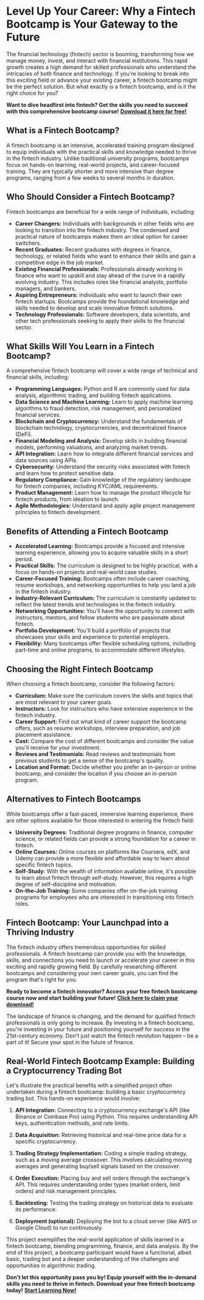 # Level Up Your Career: Why a Fintech Bootcamp is Your Gateway to the Future

The financial technology (fintech) sector is booming, transforming how we manage money, invest, and interact with financial institutions. This rapid growth creates a high demand for skilled professionals who understand the intricacies of both finance and technology. If you're looking to break into this exciting field or advance your existing career, a fintech bootcamp might be the perfect solution. But what exactly *is* a fintech bootcamp, and is it the right choice for you?

**Want to dive headfirst into fintech? Get the skills you need to succeed with this comprehensive bootcamp course!** [**Download it here for free!**](https://udemywork.com/fintech-bootcamp)

## What is a Fintech Bootcamp?

A fintech bootcamp is an intensive, accelerated training program designed to equip individuals with the practical skills and knowledge needed to thrive in the fintech industry. Unlike traditional university programs, bootcamps focus on hands-on learning, real-world projects, and career-focused training. They are typically shorter and more intensive than degree programs, ranging from a few weeks to several months in duration.

## Who Should Consider a Fintech Bootcamp?

Fintech bootcamps are beneficial for a wide range of individuals, including:

*   **Career Changers:** Individuals with backgrounds in other fields who are looking to transition into the fintech industry. The condensed and practical nature of bootcamps makes them an ideal option for career switchers.
*   **Recent Graduates:** Recent graduates with degrees in finance, technology, or related fields who want to enhance their skills and gain a competitive edge in the job market.
*   **Existing Financial Professionals:** Professionals already working in finance who want to upskill and stay ahead of the curve in a rapidly evolving industry. This includes roles like financial analysts, portfolio managers, and bankers.
*   **Aspiring Entrepreneurs:** Individuals who want to launch their own fintech startups. Bootcamps provide the foundational knowledge and skills needed to develop and scale innovative fintech solutions.
*   **Technology Professionals:** Software developers, data scientists, and other tech professionals seeking to apply their skills to the financial sector.

## What Skills Will You Learn in a Fintech Bootcamp?

A comprehensive fintech bootcamp will cover a wide range of technical and financial skills, including:

*   **Programming Languages:** Python and R are commonly used for data analysis, algorithmic trading, and building fintech applications.
*   **Data Science and Machine Learning:** Learn to apply machine learning algorithms to fraud detection, risk management, and personalized financial services.
*   **Blockchain and Cryptocurrency:** Understand the fundamentals of blockchain technology, cryptocurrencies, and decentralized finance (DeFi).
*   **Financial Modeling and Analysis:** Develop skills in building financial models, performing valuations, and analyzing market trends.
*   **API Integration:** Learn how to integrate different financial services and data sources using APIs.
*   **Cybersecurity:** Understand the security risks associated with fintech and learn how to protect sensitive data.
*   **Regulatory Compliance:** Gain knowledge of the regulatory landscape for fintech companies, including KYC/AML requirements.
*   **Product Management:** Learn how to manage the product lifecycle for fintech products, from ideation to launch.
*   **Agile Methodologies:** Understand and apply agile project management principles to fintech development.

## Benefits of Attending a Fintech Bootcamp

*   **Accelerated Learning:** Bootcamps provide a focused and intensive learning experience, allowing you to acquire valuable skills in a short period.
*   **Practical Skills:** The curriculum is designed to be highly practical, with a focus on hands-on projects and real-world case studies.
*   **Career-Focused Training:** Bootcamps often include career coaching, resume workshops, and networking opportunities to help you land a job in the fintech industry.
*   **Industry-Relevant Curriculum:** The curriculum is constantly updated to reflect the latest trends and technologies in the fintech industry.
*   **Networking Opportunities:** You'll have the opportunity to connect with instructors, mentors, and fellow students who are passionate about fintech.
*   **Portfolio Development:** You'll build a portfolio of projects that showcases your skills and experience to potential employers.
*   **Flexibility:** Many bootcamps offer flexible scheduling options, including part-time and online programs, to accommodate different lifestyles.

## Choosing the Right Fintech Bootcamp

When choosing a fintech bootcamp, consider the following factors:

*   **Curriculum:** Make sure the curriculum covers the skills and topics that are most relevant to your career goals.
*   **Instructors:** Look for instructors who have extensive experience in the fintech industry.
*   **Career Support:** Find out what kind of career support the bootcamp offers, such as resume workshops, interview preparation, and job placement assistance.
*   **Cost:** Compare the cost of different bootcamps and consider the value you'll receive for your investment.
*   **Reviews and Testimonials:** Read reviews and testimonials from previous students to get a sense of the bootcamp's quality.
*   **Location and Format:** Decide whether you prefer an in-person or online bootcamp, and consider the location if you choose an in-person program.

## Alternatives to Fintech Bootcamps

While bootcamps offer a fast-paced, immersive learning experience, there are other options available for those interested in entering the fintech field:

*   **University Degrees:** Traditional degree programs in finance, computer science, or related fields can provide a strong foundation for a career in fintech.
*   **Online Courses:** Online courses on platforms like Coursera, edX, and Udemy can provide a more flexible and affordable way to learn about specific fintech topics.
*   **Self-Study:** With the wealth of information available online, it's possible to learn about fintech through self-study. However, this requires a high degree of self-discipline and motivation.
*   **On-the-Job Training:** Some companies offer on-the-job training programs for employees who are interested in transitioning into fintech roles.

## Fintech Bootcamp: Your Launchpad into a Thriving Industry

The fintech industry offers tremendous opportunities for skilled professionals. A fintech bootcamp can provide you with the knowledge, skills, and connections you need to launch or accelerate your career in this exciting and rapidly growing field. By carefully researching different bootcamps and considering your own career goals, you can find the program that's right for you.

**Ready to become a fintech innovator?  Access your free fintech bootcamp course now and start building your future!** [**Click here to claim your download!**](https://udemywork.com/fintech-bootcamp)

The landscape of finance is changing, and the demand for qualified fintech professionals is only going to increase. By investing in a fintech bootcamp, you're investing in your future and positioning yourself for success in the 21st-century economy. Don't just watch the fintech revolution happen – be a part of it! Secure your spot in the future of finance.

## Real-World Fintech Bootcamp Example: Building a Cryptocurrency Trading Bot

Let's illustrate the practical benefits with a simplified project often undertaken during a fintech bootcamp: building a basic cryptocurrency trading bot.  This hands-on experience would involve:

1.  **API Integration:**  Connecting to a cryptocurrency exchange's API (like Binance or Coinbase Pro) using Python. This requires understanding API keys, authentication methods, and rate limits.

2.  **Data Acquisition:**  Retrieving historical and real-time price data for a specific cryptocurrency.

3.  **Trading Strategy Implementation:**  Coding a simple trading strategy, such as a moving average crossover.  This involves calculating moving averages and generating buy/sell signals based on the crossover.

4.  **Order Execution:**  Placing buy and sell orders through the exchange's API.  This requires understanding order types (market orders, limit orders) and risk management principles.

5.  **Backtesting:**  Testing the trading strategy on historical data to evaluate its performance.

6.  **Deployment (optional):**  Deploying the bot to a cloud server (like AWS or Google Cloud) to run continuously.

This project exemplifies the real-world application of skills learned in a fintech bootcamp, blending programming, finance, and data analysis. By the end of this project, a bootcamp participant would have a functional, albeit basic, trading bot and a deeper understanding of the challenges and opportunities in algorithmic trading.

**Don't let this opportunity pass you by! Equip yourself with the in-demand skills you need to thrive in fintech. Download your free fintech bootcamp today!** [**Start Learning Now!**](https://udemywork.com/fintech-bootcamp)
